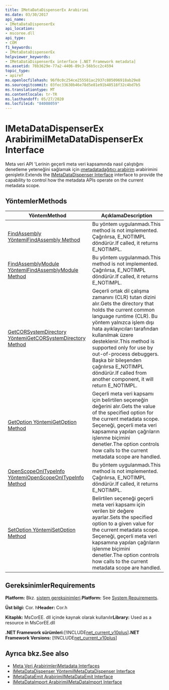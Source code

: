 ```yaml
---
title: IMetaDataDispenserEx Arabirimi
ms.date: 03/30/2017
api_name:
- IMetaDataDispenserEx
api_location:
- mscoree.dll
api_type:
- COM
f1_keywords:
- IMetaDataDispenserEx
helpviewer_keywords:
- IMetaDataDispenserEx interface [.NET Framework metadata]
ms.assetid: 78b3629e-77a2-4406-89c3-56b5cc2c4594
topic_type:
- apiref
ms.openlocfilehash: 96f0c0c254ce255581ac2937c805096918ab29e8
ms.sourcegitcommit: 03fec33630b46e78d5e81e91b40518f32c4bd7b5
ms.translationtype: MT
ms.contentlocale: tr-TR
ms.lasthandoff: 05/27/2020
ms.locfileid: "84008059"
---
```

# <a name="imetadatadispenserex-interface"></a><span data-ttu-id="6a5b5-102">IMetaDataDispenserEx Arabirimi</span><span class="sxs-lookup"><span data-stu-id="6a5b5-102">IMetaDataDispenserEx Interface</span></span>
<span data-ttu-id="6a5b5-103">Meta veri API 'Lerinin geçerli meta veri kapsamında nasıl çalıştığını denetleme yeteneğini sağlamak için [ımetadatadağıtıcı arabirim](imetadatadispenser-interface.md) arabirimini genişletir.</span><span class="sxs-lookup"><span data-stu-id="6a5b5-103">Extends the [IMetaDataDispenser Interface](imetadatadispenser-interface.md) interface to provide the capability to control how the metadata APIs operate on the current metadata scope.</span></span>  
  
## <a name="methods"></a><span data-ttu-id="6a5b5-104">Yöntemler</span><span class="sxs-lookup"><span data-stu-id="6a5b5-104">Methods</span></span>  
  
|<span data-ttu-id="6a5b5-105">Yöntem</span><span class="sxs-lookup"><span data-stu-id="6a5b5-105">Method</span></span>|<span data-ttu-id="6a5b5-106">Açıklama</span><span class="sxs-lookup"><span data-stu-id="6a5b5-106">Description</span></span>|  
|------------|-----------------|  
|[<span data-ttu-id="6a5b5-107">FindAssembly Yöntemi</span><span class="sxs-lookup"><span data-stu-id="6a5b5-107">FindAssembly Method</span></span>](imetadatadispenserex-findassembly-method.md)|<span data-ttu-id="6a5b5-108">Bu yöntem uygulanmadı.</span><span class="sxs-lookup"><span data-stu-id="6a5b5-108">This method is not implemented.</span></span> <span data-ttu-id="6a5b5-109">Çağrılırsa, E_NOTIMPL döndürür.</span><span class="sxs-lookup"><span data-stu-id="6a5b5-109">If called, it returns E_NOTIMPL.</span></span>|  
|[<span data-ttu-id="6a5b5-110">FindAssemblyModule Yöntemi</span><span class="sxs-lookup"><span data-stu-id="6a5b5-110">FindAssemblyModule Method</span></span>](imetadatadispenserex-findassemblymodule-method.md)|<span data-ttu-id="6a5b5-111">Bu yöntem uygulanmadı.</span><span class="sxs-lookup"><span data-stu-id="6a5b5-111">This method is not implemented.</span></span> <span data-ttu-id="6a5b5-112">Çağrılırsa, E_NOTIMPL döndürür.</span><span class="sxs-lookup"><span data-stu-id="6a5b5-112">If called, it returns E_NOTIMPL.</span></span>|  
|[<span data-ttu-id="6a5b5-113">GetCORSystemDirectory Yöntemi</span><span class="sxs-lookup"><span data-stu-id="6a5b5-113">GetCORSystemDirectory Method</span></span>](imetadatadispenserex-getcorsystemdirectory-method.md)|<span data-ttu-id="6a5b5-114">Geçerli ortak dil çalışma zamanını (CLR) tutan dizini alır.</span><span class="sxs-lookup"><span data-stu-id="6a5b5-114">Gets the directory that holds the current common language runtime (CLR).</span></span> <span data-ttu-id="6a5b5-115">Bu yöntem yalnızca işlem dışı hata ayıklayıcıları tarafından kullanılmak üzere desteklenir.</span><span class="sxs-lookup"><span data-stu-id="6a5b5-115">This method is supported only for use by out-of-process debuggers.</span></span> <span data-ttu-id="6a5b5-116">Başka bir bileşenden çağrılırsa E_NOTIMPL döndürür.</span><span class="sxs-lookup"><span data-stu-id="6a5b5-116">If called from another component, it will return E_NOTIMPL.</span></span>|  
|[<span data-ttu-id="6a5b5-117">GetOption Yöntemi</span><span class="sxs-lookup"><span data-stu-id="6a5b5-117">GetOption Method</span></span>](imetadatadispenserex-getoption-method.md)|<span data-ttu-id="6a5b5-118">Geçerli meta veri kapsamı için belirtilen seçeneğin değerini alır.</span><span class="sxs-lookup"><span data-stu-id="6a5b5-118">Gets the value of the specified option for the current metadata scope.</span></span> <span data-ttu-id="6a5b5-119">Seçeneği, geçerli meta veri kapsamına yapılan çağrıların işlenme biçimini denetler.</span><span class="sxs-lookup"><span data-stu-id="6a5b5-119">The option controls how calls to the current metadata scope are handled.</span></span>|  
|[<span data-ttu-id="6a5b5-120">OpenScopeOnITypeInfo Yöntemi</span><span class="sxs-lookup"><span data-stu-id="6a5b5-120">OpenScopeOnITypeInfo Method</span></span>](imetadatadispenserex-openscopeonitypeinfo-method.md)|<span data-ttu-id="6a5b5-121">Bu yöntem uygulanmadı.</span><span class="sxs-lookup"><span data-stu-id="6a5b5-121">This method is not implemented.</span></span> <span data-ttu-id="6a5b5-122">Çağrılırsa, E_NOTIMPL döndürür.</span><span class="sxs-lookup"><span data-stu-id="6a5b5-122">If called, it returns E_NOTIMPL.</span></span>|  
|[<span data-ttu-id="6a5b5-123">SetOption Yöntemi</span><span class="sxs-lookup"><span data-stu-id="6a5b5-123">SetOption Method</span></span>](imetadatadispenserex-setoption-method.md)|<span data-ttu-id="6a5b5-124">Belirtilen seçeneği geçerli meta veri kapsamı için verilen bir değere ayarlar.</span><span class="sxs-lookup"><span data-stu-id="6a5b5-124">Sets the specified option to a given value for the current metadata scope.</span></span> <span data-ttu-id="6a5b5-125">Seçeneği, geçerli meta veri kapsamına yapılan çağrıların işlenme biçimini denetler.</span><span class="sxs-lookup"><span data-stu-id="6a5b5-125">The option controls how calls to the current metadata scope are handled.</span></span>|  
  
## <a name="requirements"></a><span data-ttu-id="6a5b5-126">Gereksinimler</span><span class="sxs-lookup"><span data-stu-id="6a5b5-126">Requirements</span></span>  
 <span data-ttu-id="6a5b5-127">**Platform:** Bkz. [sistem gereksinimleri](../../get-started/system-requirements.md).</span><span class="sxs-lookup"><span data-stu-id="6a5b5-127">**Platform:** See [System Requirements](../../get-started/system-requirements.md).</span></span>  
  
 <span data-ttu-id="6a5b5-128">**Üst bilgi:** Cor. h</span><span class="sxs-lookup"><span data-stu-id="6a5b5-128">**Header:** Cor.h</span></span>  
  
 <span data-ttu-id="6a5b5-129">**Kitaplık:** MsCorEE. dll içinde kaynak olarak kullanılır</span><span class="sxs-lookup"><span data-stu-id="6a5b5-129">**Library:** Used as a resource in MsCorEE.dll</span></span>  
  
 <span data-ttu-id="6a5b5-130">**.NET Framework sürümleri:**[!INCLUDE[net_current_v10plus](../../../../includes/net-current-v10plus-md.md)]</span><span class="sxs-lookup"><span data-stu-id="6a5b5-130">**.NET Framework Versions:** [!INCLUDE[net_current_v10plus](../../../../includes/net-current-v10plus-md.md)]</span></span>  
  
## <a name="see-also"></a><span data-ttu-id="6a5b5-131">Ayrıca bkz.</span><span class="sxs-lookup"><span data-stu-id="6a5b5-131">See also</span></span>

- [<span data-ttu-id="6a5b5-132">Meta Veri Arabirimleri</span><span class="sxs-lookup"><span data-stu-id="6a5b5-132">Metadata Interfaces</span></span>](metadata-interfaces.md)
- [<span data-ttu-id="6a5b5-133">IMetaDataDispenser Yöntemi</span><span class="sxs-lookup"><span data-stu-id="6a5b5-133">IMetaDataDispenser Interface</span></span>](imetadatadispenser-interface.md)
- [<span data-ttu-id="6a5b5-134">IMetaDataEmit Arabirimi</span><span class="sxs-lookup"><span data-stu-id="6a5b5-134">IMetaDataEmit Interface</span></span>](imetadataemit-interface.md)
- [<span data-ttu-id="6a5b5-135">IMetaDataImport Arabirimi</span><span class="sxs-lookup"><span data-stu-id="6a5b5-135">IMetaDataImport Interface</span></span>](imetadataimport-interface.md)
